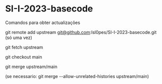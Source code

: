 # SI-I-2023-basecode

Comandos para obter actualizações

git remote add upstream git@github.com:lsl0pes/SI-I-2023-basecode.git  (só uma vez)

git fetch upstream

git checkout main

git merge upstream/main

 (se necessario: git merge --allow-unrelated-histories upstream/main)



